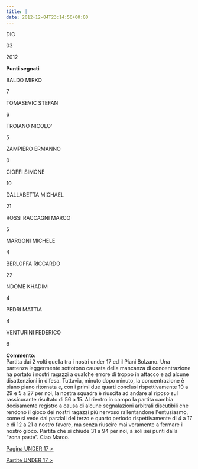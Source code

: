 ```yaml
---
title: |
date: 2012-12-04T23:14:56+00:00
---
```

DIC

03

2012

**Punti segnati**

BALDO MIRKO

7

TOMASEVIC STEFAN

6

TROIANO NICOLO’

5

ZAMPIERO ERMANNO

0

CIOFFI SIMONE

10

DALLABETTA MICHAEL

21

ROSSI RACCAGNI MARCO

5

MARGONI MICHELE

4

BERLOFFA RICCARDO

22

NDOME KHADIM

4

PEDRI MATTIA

4

VENTURINI FEDERICO

6

**Commento:**  
Partita dai 2 volti quella tra i nostri under 17 ed il Piani Bolzano. Una partenza leggermente sottotono causata della mancanza di concentrazione ha portato i nostri ragazzi a qualche errore di troppo in attacco e ad alcune disattenzioni in difesa. Tuttavia, minuto dopo minuto, la concentrazione è piano piano ritornata e, con i primi due quarti conclusi rispettivamente 10 a 29 e 5 a 27 per noi, la nostra squadra è riuscita ad andare al riposo sul rassicurante risultato di 56 a 15. Al rientro in campo la partita cambia decisamente registro a causa di alcune segnalazioni arbitrali discutibili che rendono il gioco dei nostri ragazzi più nervoso rallentandone l'entusiasmo, come si vede dai parziali del terzo e quarto periodo rispettivamente di 4 a 17 e di 12 a 21 a nostro favore, ma senza riuscire mai veramente a fermare il nostro gioco. Partita che si chiude 31 a 94 per noi, a soli sei punti dalla “zona paste”. Ciao Marco.

[Pagina UNDER 17 >](http://www.basketgardolo.it/under-17)

[Partite UNDER 17 >](http://www.basketgardolo.it/?tag=under-17&cat=11)